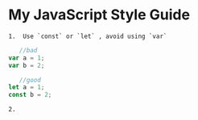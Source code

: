 # My JavaScript Style Guide

    1.  Use `const` or `let` , avoid using `var`
 
 ```js
    //bad 
var a = 1;
var b = 2;

    //good 
let a = 1;
const b = 2; 
``` 

    2.